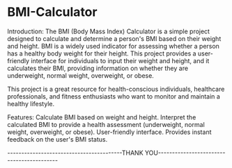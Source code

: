 # BMI-Calculator

Introduction:
The BMI (Body Mass Index) Calculator is a simple project designed to calculate and determine a person's BMI based on their weight and height. BMI is a widely used indicator for assessing whether a person has a healthy body weight for their height. This project provides a user-friendly interface for individuals to input their weight and height, and it calculates their BMI, providing information on whether they are underweight, normal weight, overweight, or obese.

This project is a great resource for health-conscious individuals, healthcare professionals, and fitness enthusiasts who want to monitor and maintain a healthy lifestyle.

Features:
Calculate BMI based on weight and height.
Interpret the calculated BMI to provide a health assessment (underweight, normal weight, overweight, or obese).
User-friendly interface.
Provides instant feedback on the user's BMI status.

-----------------------------------------THANK YOU------------------------------------------
